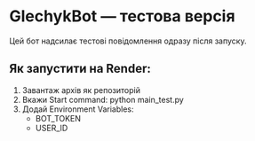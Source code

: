 # GlechykBot — тестова версія

Цей бот надсилає тестові повідомлення одразу після запуску.

## Як запустити на Render:
1. Завантаж архів як репозиторій
2. Вкажи Start command: python main_test.py
3. Додай Environment Variables:
   - BOT_TOKEN
   - USER_ID